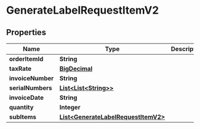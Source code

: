 
# GenerateLabelRequestItemV2

## Properties
Name | Type | Description | Notes
------------ | ------------- | ------------- | -------------
**orderItemId** | **String** |  | 
**taxRate** | [**BigDecimal**](BigDecimal.md) |  | 
**invoiceNumber** | **String** |  |  [optional]
**serialNumbers** | [**List&lt;List&lt;String&gt;&gt;**](List.md) |  |  [optional]
**invoiceDate** | **String** |  | 
**quantity** | **Integer** |  |  [optional]
**subItems** | [**List&lt;GenerateLabelRequestItemV2&gt;**](GenerateLabelRequestItemV2.md) |  |  [optional]



